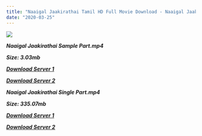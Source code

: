 ```yaml
---
title: "Naaigal Jaakirathai Tamil HD Full Movie Download - Naaigal Jaakirathai Tamil HD Movie Download"
date: "2020-03-25"
---
```


![](https://images.moviebuff.com/5c61f87c-4154-45b8-9a25-b4762328cb37?w=1000)

**_Naaigal Jaakirathai Sample Part.mp4_**

**_Size: 3.03mb_**

**_[Download Server 1](http://dl2.tamilsrcg.xyz/load/2014/Naaigal{8713b6b5f6e59cdcf244c33a3a7a492372c7347c9d869ddefa7d70dd3612d3d9}20Jaakirathai/Naaigal{8713b6b5f6e59cdcf244c33a3a7a492372c7347c9d869ddefa7d70dd3612d3d9}20Jaakirathai{8713b6b5f6e59cdcf244c33a3a7a492372c7347c9d869ddefa7d70dd3612d3d9}20(2014){8713b6b5f6e59cdcf244c33a3a7a492372c7347c9d869ddefa7d70dd3612d3d9}20Hdrip{8713b6b5f6e59cdcf244c33a3a7a492372c7347c9d869ddefa7d70dd3612d3d9}20Sample.mp4)_**

**_[Download Server 2](http://dl2.tamilsrcg.xyz/load/2014/Naaigal{8713b6b5f6e59cdcf244c33a3a7a492372c7347c9d869ddefa7d70dd3612d3d9}20Jaakirathai/Naaigal{8713b6b5f6e59cdcf244c33a3a7a492372c7347c9d869ddefa7d70dd3612d3d9}20Jaakirathai{8713b6b5f6e59cdcf244c33a3a7a492372c7347c9d869ddefa7d70dd3612d3d9}20(2014){8713b6b5f6e59cdcf244c33a3a7a492372c7347c9d869ddefa7d70dd3612d3d9}20Hdrip{8713b6b5f6e59cdcf244c33a3a7a492372c7347c9d869ddefa7d70dd3612d3d9}20Sample.mp4)_**

**_Naaigal Jaakirathai Single Part.mp4_**

**_Size: 335.07mb_**

**_[Download Server 1](http://dl2.tamilsrcg.xyz/load/2014/Naaigal{8713b6b5f6e59cdcf244c33a3a7a492372c7347c9d869ddefa7d70dd3612d3d9}20Jaakirathai/Naaigal{8713b6b5f6e59cdcf244c33a3a7a492372c7347c9d869ddefa7d70dd3612d3d9}20Jaakirathai{8713b6b5f6e59cdcf244c33a3a7a492372c7347c9d869ddefa7d70dd3612d3d9}20(2014){8713b6b5f6e59cdcf244c33a3a7a492372c7347c9d869ddefa7d70dd3612d3d9}20Hdrip.mp4)_**

**_[Download Server 2](http://dl2.tamilsrcg.xyz/load/2014/Naaigal{8713b6b5f6e59cdcf244c33a3a7a492372c7347c9d869ddefa7d70dd3612d3d9}20Jaakirathai/Naaigal{8713b6b5f6e59cdcf244c33a3a7a492372c7347c9d869ddefa7d70dd3612d3d9}20Jaakirathai{8713b6b5f6e59cdcf244c33a3a7a492372c7347c9d869ddefa7d70dd3612d3d9}20(2014){8713b6b5f6e59cdcf244c33a3a7a492372c7347c9d869ddefa7d70dd3612d3d9}20Hdrip.mp4)_**
